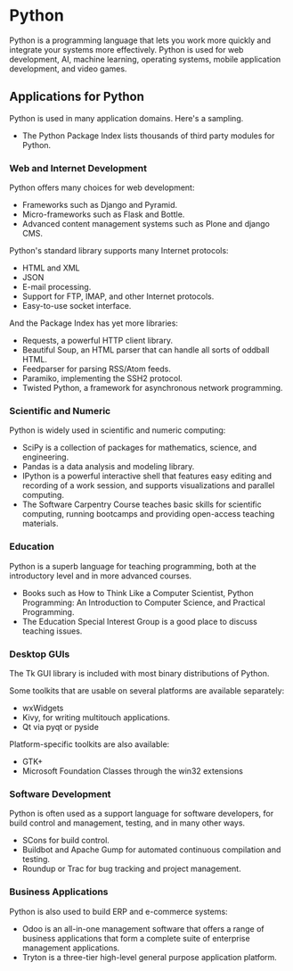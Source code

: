 # Python
Python is a programming language that lets you work more quickly and integrate your systems more effectively. Python is used for web development, AI, machine learning, operating systems, mobile application development, and video games. 

## Applications for Python
Python is used in many application domains. Here's a sampling.

- The Python Package Index lists thousands of third party modules for Python.

### Web and Internet Development
Python offers many choices for web development:

- Frameworks such as Django and Pyramid.
- Micro-frameworks such as Flask and Bottle.
- Advanced content management systems such as Plone and django CMS.

Python's standard library supports many Internet protocols:

- HTML and XML
- JSON
- E-mail processing.
- Support for FTP, IMAP, and other Internet protocols.
- Easy-to-use socket interface.

And the Package Index has yet more libraries:

- Requests, a powerful HTTP client library.
- Beautiful Soup, an HTML parser that can handle all sorts of oddball HTML.
- Feedparser for parsing RSS/Atom feeds.
- Paramiko, implementing the SSH2 protocol.
- Twisted Python, a framework for asynchronous network programming.

### Scientific and Numeric
Python is widely used in scientific and numeric computing:

- SciPy is a collection of packages for mathematics, science, and engineering.
- Pandas is a data analysis and modeling library.
- IPython is a powerful interactive shell that features easy editing and recording of a work session, and supports visualizations and parallel computing.
- The Software Carpentry Course teaches basic skills for scientific computing, running bootcamps and providing open-access teaching materials.

### Education
Python is a superb language for teaching programming, both at the introductory level and in more advanced courses.

- Books such as How to Think Like a Computer Scientist, Python Programming: An Introduction to Computer Science, and Practical Programming.
- The Education Special Interest Group is a good place to discuss teaching issues.

### Desktop GUIs
The Tk GUI library is included with most binary distributions of Python.

Some toolkits that are usable on several platforms are available separately:

- wxWidgets
- Kivy, for writing multitouch applications.
- Qt via pyqt or pyside

Platform-specific toolkits are also available:

- GTK+
- Microsoft Foundation Classes through the win32 extensions

### Software Development
Python is often used as a support language for software developers, for build control and management, testing, and in many other ways.

- SCons for build control.
- Buildbot and Apache Gump for automated continuous compilation and testing.
- Roundup or Trac for bug tracking and project management.

### Business Applications
Python is also used to build ERP and e-commerce systems:

- Odoo is an all-in-one management software that offers a range of business applications that form a complete suite of enterprise management applications.
- Tryton is a three-tier high-level general purpose application platform.

